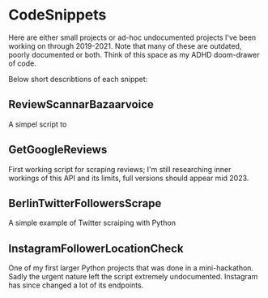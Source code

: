 # CodeSnippets
Here are either small projects or ad-hoc undocumented projects I've been working on through 2019-2021. Note that many of these are outdated, poorly documented or both. Think of this space as my ADHD doom-drawer of code. 

Below short describtions of each snippet:

## ReviewScannarBazaarvoice
A simpel script to 


## GetGoogleReviews
First working script for scraping reviews; I'm still researching inner workings of this API and its limits, full versions should appear mid 2023.

## BerlinTwitterFollowersScrape
A simple example of Twitter scraiping with Python


## InstagramFollowerLocationCheck
One of my first larger Python projects that was done in a mini-hackathon. Sadly the urgent nature left the script extremely undocumented. 
Instagram has since changed a lot of its endpoints. 
